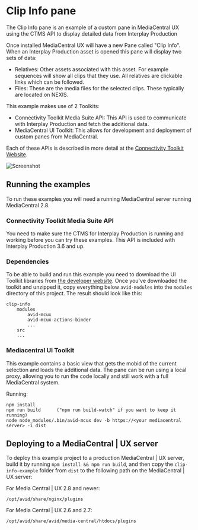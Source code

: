# Clip Info pane
The Clip Info pane is an example of a custom pane in MediaCentral UX using the CTMS API to display detailed data from Interplay Production  

Once installed MediaCentral UX will have a new Pane called "Clip Info". When an Interplay Production asset is opened this pane will display two sets of data:

* Relatives: Other assets associated with this asset. For example sequences will show all clips that they use. All relatives are clickable links which can be followed.
* Files: These are the media files for the selected clips. These typically are located on NEXIS.

This example makes use of 2 Toolkits:
* Connectivity Toolkit Media Suite API: This API is used to communicate with Interplay Production and fetch the additional data.
* MediaCentral UI Toolkit: This allows for development and deployment of custom panes from MediaCentral.

Each of these APIs is described in more detail at the [Connectivity Toolkit Website](https://www.avid.com/connectivity-partner-program/connectivity-toolkit).

![Screenshot](screenshot.png)

## Running the examples
To run these examples you will need a running MediaCentral server running MediaCentral 2.8. 

### Connectivity Toolkit Media Suite API
You need to make sure the CTMS for Interplay Production is running and working before you can try these examples. This API is included with Interplay Production 3.6 and up.

### Dependencies
To be able to build and run this example you need to download the UI Toolkit libraries from [the developer website](https://my.avid.com/products/cppsdk?toolkit=MCT). Once you've downloaded the toolkit and unzipped it, copy everything below `avid-modules` into the `modules` directory of this project. The result should look like this:

    clip-info
        modules
            avid-mcux
            avid-mcux-actions-binder
            ...
        src        
        ...

### Mediacentral UI Toolkit
This example contains a basic view that gets the mobid of the current selection and loads the additional data. The pane can be run using a local proxy, allowing you to run the code locally and still work with a full MediaCentral system.

Running:
    
    npm install
    npm run build      ("npm run build-watch" if you want to keep it running)
    node node_modules/.bin/avid-mcux dev -b https://<your mediacentral server> -i dist

## Deploying to a MediaCentral | UX server

To deploy this example project to a production MediaCentral | UX server, build it by running
`npm install && npm run build`, and then copy the `clip-info-example` folder from `dist` to the following path
on the MediaCentral | UX server:

For Media Central | UX 2.8 and newer:

    /opt/avid/share/nginx/plugins

For Media Central | UX 2.6 and 2.7:

    /opt/avid/share/avid/media-central/htdocs/plugins
